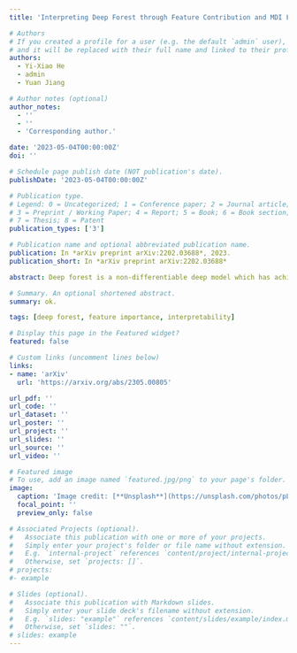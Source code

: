 ```yaml
---
title: 'Interpreting Deep Forest through Feature Contribution and MDI Feature Importance'

# Authors
# If you created a profile for a user (e.g. the default `admin` user), write the username (folder name) here
# and it will be replaced with their full name and linked to their profile.
authors:
  - Yi-Xiao He
  - admin
  - Yuan Jiang

# Author notes (optional)
author_notes:
  - ''
  - ''
  - 'Corresponding author.'

date: '2023-05-04T00:00:00Z'
doi: ''

# Schedule page publish date (NOT publication's date).
publishDate: '2023-05-04T00:00:00Z'

# Publication type.
# Legend: 0 = Uncategorized; 1 = Conference paper; 2 = Journal article;
# 3 = Preprint / Working Paper; 4 = Report; 5 = Book; 6 = Book section;
# 7 = Thesis; 8 = Patent
publication_types: ['3']

# Publication name and optional abbreviated publication name.
publication: In *arXiv preprint arXiv:2202.03688*, 2023.
publication_short: In *arXiv preprint arXiv:2202.03688*

abstract: Deep forest is a non-differentiable deep model which has achieved impressive empirical success across a wide variety of applications, especially on categorical/symbolic or mixed modeling tasks. Many of the application fields prefer explainable models, such as random forests with feature contributions that can provide local explanation for each prediction, and Mean Decrease Impurity (MDI) that can provide global feature importance. However, deep forest, as a cascade of random forests, possesses interpretability only at the first layer. From the second layer on, many of the tree splits occur on the new features generated by the previous layer, which makes existing explanatory tools for random forests inapplicable. To disclose the impact of the original features in the deep layers, we design a calculation method with an estimation step followed by a calibration step for each layer, and propose our feature contribution and MDI feature importance calculation tools for deep forest. Experimental results on both simulated data and real world data verify the effectiveness of our methods.

# Summary. An optional shortened abstract.
summary: ok.

tags: [deep forest, feature importance, interpretability]

# Display this page in the Featured widget?
featured: false

# Custom links (uncomment lines below)
links: 
- name: 'arXiv'   
  url: 'https://arxiv.org/abs/2305.00805'

url_pdf: ''
url_code: ''
url_dataset: ''
url_poster: ''
url_project: ''
url_slides: ''
url_source: ''
url_video: ''

# Featured image
# To use, add an image named `featured.jpg/png` to your page's folder.
image:
  caption: 'Image credit: [**Unsplash**](https://unsplash.com/photos/pLCdAaMFLTE)'
  focal_point: ''
  preview_only: false

# Associated Projects (optional).
#   Associate this publication with one or more of your projects.
#   Simply enter your project's folder or file name without extension.
#   E.g. `internal-project` references `content/project/internal-project/index.md`.
#   Otherwise, set `projects: []`.
# projects:
#- example

# Slides (optional).
#   Associate this publication with Markdown slides.
#   Simply enter your slide deck's filename without extension.
#   E.g. `slides: "example"` references `content/slides/example/index.md`.
#   Otherwise, set `slides: ""`.
# slides: example
---
```


<!-- {{% callout note %}}
Click the _Cite_ button above to demo the feature to enable visitors to import publication metadata into their reference management software.
{{% /callout %}}

{{% callout note %}}
Create your slides in Markdown - click the _Slides_ button to check out the example.
{{% /callout %}}

Supplementary notes can be added here, including [code, math, and images](https://wowchemy.com/docs/writing-markdown-latex/). -->
